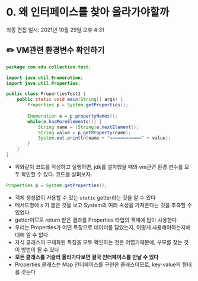 # 0. 왜 인터페이스를 찾아 올라가야할까

최종 편집 일시: 2021년 10월 29일 오후 4:31

## ✏️  VM관련 환경변수 확인하기

```java
package com.edu.collection.test;

import java.util.Enumeration;
import java.util.Properties;

public class PropertiesTest1 {
	public static void main(String[] args) {	
		Properties p = System.getProperties();
		
		Enumeration e = p.propertyNames();
		while(e.hasMoreElements()) {
			String name = (String)e.nextElement();
			String value = p.getProperty(name);
			System.out.println(name + "============" + value);
		}
	}
}
```

- 위와같이 코드를 작성하고 실행하면, jdk를 설치했을 때의 vm관련 환경 변수를 모두 확인할 수 있다. 코드를 살펴보자.

```java
Properties p = System.getProperties();
```

- 객체 생성없이 사용할 수 있는 `static` getter라는 것을 알 수 있다
- 메서드명에 s 가 붙은 것을 보고 System의 여러 속성을 가져온다는 것을 추측할 수 있었다
- getter이므로 return 받은 결과를 Properties 타입의 객체에 담아 사용한다
- 우리는 Properties가 어떤 특징으로 데이터를 담았는지, 어떻게 사용해야하는지에 대해 알 수 없다
- 자식 클래스의 구체화된 특징을 모두 확인하는 것은 어렵기때문에, 부모를 찾는 것이 방법이 될 수 있다
- **모든 클래스를 거슬러 올라가다보면 결국 인터페이스를 만날 수 있다**
- Properties 클래스는 Map 인터페이스를 구현한 클래스이므로, key-value의 형태를 갖는다